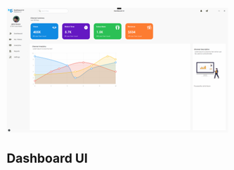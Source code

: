 <p align="center">
  <img src="https://github.com/JahidHasanCO/Dahsboard-UI/blob/master/UI.png" />
</p>

# Dashboard UI
